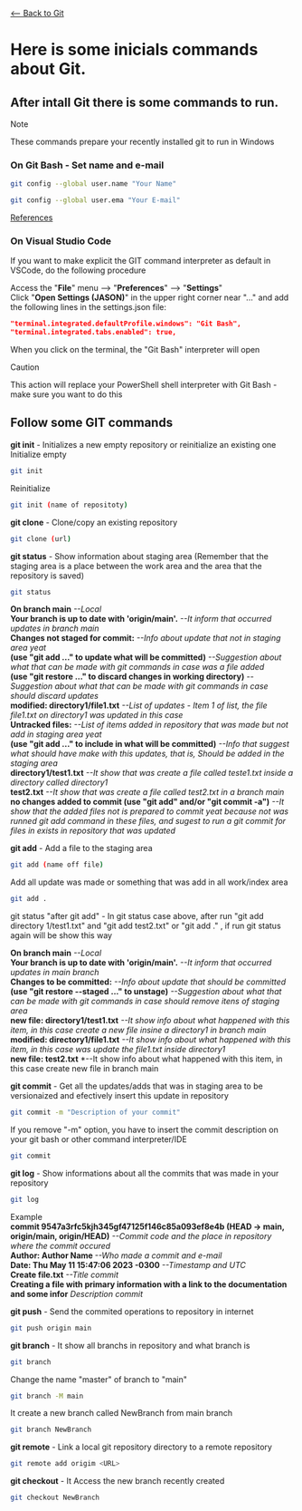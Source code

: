 [<-- Back to Git](https://github.com/mtemporim/Git-And-Github/tree/main/Git)  

# Here is some inicials commands about Git.  

## After intall Git there is some commands to run.    

>[!NOTE]
>
>These commands prepare your recently installed git to run in Windows  

### On Git Bash - Set name and e-mail   
```bash
git config --global user.name "Your Name"
```
```bash
git config --global user.ema "Your E-mail"
```
[References](https://docs.github.com/en/get-started/getting-started-with-git/setting-your-username-in-git)  


### On Visual Studio Code

If you want to make explicit the GIT command interpreter as default in VSCode, do the following procedure

Access the "**File**" menu --> "**Preferences**" --> "**Settings**"  
Click "**Open Settings (JASON)**" in the upper right corner near "..." and add the following lines in the settings.json file:
```json
"terminal.integrated.defaultProfile.windows": "Git Bash",
"terminal.integrated.tabs.enabled": true,
```
When you click on the terminal, the "Git Bash" interpreter will open  

>[!CAUTION]
>
>This action will replace your PowerShell shell interpreter with Git Bash - make sure you want to do this  

## Follow some GIT commands 
**git init** - Initializes a new empty repository or reinitialize an existing one
Initialize empty
```bash
git init 
```
Reinitialize
```bash
git init (name of repositoty) 
```

**git clone** - Clone/copy an existing repository
```bash
git clone (url)
```

**git status** - Show information about staging area (Remember that the staging area is a place between the work area and the area that the repository is saved)
```bash
git status
```
**On branch main**     *--Local*  
**Your branch is up to date with 'origin/main'.**     *--It inform that occurred updates in branch main*  
**Changes not staged for commit:**     *--Info about update that not in staging area yeat*  
**(use "git add <file>..." to update what will be committed)**     *--Suggestion about what that can be made with git commands in case was a file added*  
**(use "git restore <file>..." to discard changes in working directory)**     *--Suggestion about what that can be made with git commands in case should discard updates*  
**modified:   directory1/file1.txt**     *--List of updates - Item 1 of list, the file file1.txt on directory1 was updated in this case*  
**Untracked files:**     *--List of items added in repository that was made but not add in staging area yeat*  
**(use "git add <file>..." to include in what will be committed)**     *--Info that suggest what should have make with this updates, that is, Should be added in the staging area*  
**directory1/test1.txt**     *--It show that was create a file called teste1.txt inside a directory called directory1*  
**test2.txt**     *--It show that was create a file called test2.txt in a branch main*  
**no changes added to commit (use "git add" and/or "git commit -a")**     *--It show that the added files not is prepared to commit yeat because not was runned git add command in these files, and sugest to run a git commit for files in exists in repository that was updated*  

**git add** - Add a file to the staging area
```bash
git add (name off file)
```
Add all update was made or something that was add in all work/index area 
```bash
git add .
```

git status "after git add" - In git status case above, after run "git add directory 1/test1.txt" and "git add test2.txt" or "git add ." , if run git status again will be show this way

**On branch main**     *--Local*  
**Your branch is up to date with 'origin/main'.**     *--It inform that occurred updates in main branch*  
**Changes to be committed:**     *--Info about update that should be committed*  
**(use "git restore --staged <file>..." to unstage)**     *--Suggestion about what that can be made with git commands in case should remove itens of staging area*  
**new file:   directory1/test1.txt**     *--It show info about what happened with this item, in this case create a new file insine a directory1 in branch main*  
**modified:   directory1/file1.txt**     *--It show info about what happened with this item, in this case was update the file1.txt inside directory1*  
**new file:   test2.txt**     *--It show info about what happened with this item, in this case create new file in branch main  


**git commit** - Get all the updates/adds that was in staging area to be versionaized and efectively insert this update in repository
```bash
git commit -m "Description of your commit"
```
If you remove "-m" option, you have to insert the commit description on your git bash or other command interpreter/IDE 
```bash
git commit
```

**git log** - Show informations about all the commits that was made in your repository 
```bash
git log
```
Example  
**commit 9547a3rfc5kjh345gf47125f146c85a093ef8e4b (HEAD -> main, origin/main, origin/HEAD)**     *--Commit code and the place in repository where the commit occured*  
**Author: Author Name  <e-mail Author>**     *--Who made a commit and e-mail*  
**Date:   Thu May 11 15:47:06 2023 -0300**     *--Timestamp and UTC*  
**Create file.txt**     *--Title commit*  
**Creating a file with primary information with a link to the documentation and some infor**     *Description commit*  


**git push** - Send the commited operations to repository in internet 
```bash
git push origin main
```
**git branch** - It show all branchs in repository and what branch is 
```bash
git branch
```
Change the name "master" of branch to "main" 
```bash
git branch -M main
```
It create a new branch called NewBranch from main branch 
```bash
git branch NewBranch
```
**git remote** - Link a local git repository directory to a remote repository
```bash
git remote add origim <URL>
```
**git checkout** - It Access the new branch recently created 
```bash
git checkout NewBranch
```
